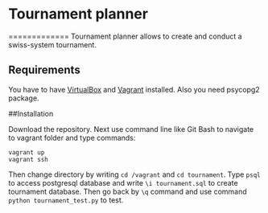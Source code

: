 # Tournament planner
=============
Tournament planner allows to create and conduct a swiss-system tournament.

## Requirements

You have to have [VirtualBox](https://www.virtualbox.org/) and [Vagrant](https://www.vagrantup.com/) installed. Also you need psycopg2 package.

##Installation

Download the repository. Next use command line like Git Bash to navigate to vagrant folder and type commands:
```
vagrant up
vagrant ssh
```
Then change directory by writing `cd /vagrant` and `cd tournament`. Type `psql` to access postgresql database and write `\i tournament.sql` to create tournament database. Then go back by `\q` command and use command `python tournament_test.py` to test.



